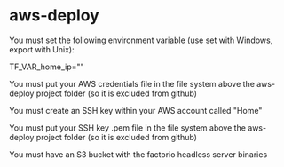 # aws-deploy

You must set the following environment variable (use set with Windows, export with Unix):

TF_VAR_home_ip="<your IP address>"

You must put your AWS credentials file in the file system above the aws-deploy project folder (so it is excluded from github)

You must create an SSH key within your AWS account called "Home"

You must put your SSH key .pem file in the file system above the aws-deploy project folder (so it is excluded from github)

You must have an S3 bucket with the factorio headless server binaries
